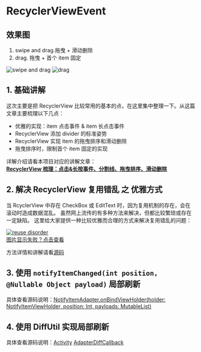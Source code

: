 # RecyclerViewEvent

## 效果图  

1. swipe and drag.拖曳 + 滑动删除
2. drag. 拖曳 + 首个 item 固定  

![swipe and drag](http://img.shedoor.net/github/recyclerviewevent/recy_swipanddrag.gif?imageView2/2/w/300) ![drag](http://img.shedoor.net/github/recyclerviewevent/recy_drag.gif?imageView2/2/w/300)  

## 1. 基础讲解

这次主要是把 RecyclerView 比较常用的基本的点，在这里集中整理一下。从这篇文章主要梳理以下几点：

* 优雅的实现：item 点击事件 & item 长点击事件
* RecyclerView 添加 divider 的标准姿势
* RecyclerView 实现 item 的拖曳排序和滑动删除
* 拖曳排序时，限制首个 item 固定的实现

详解介绍请看本项目对应的讲解文章：  
**[RecyclerView 梳理：点击&长按事件、分割线、拖曳排序、滑动删除](https://juejin.im/post/5a320ffcf265da43200342a3)**


## 2. 解决 RecyclerView 复用错乱 之 优雅方式

当 RcyclerView 中存在 CheckBox 或 EditText 时，因为复用机制的存在，会在滚动时造成数据混乱。
虽然网上流传的有多种方法来解决，但都比较繁琐或存在一定缺陷。
这里给大家提供一种比较优雅而合理的方式来解决复用错乱的问题：

[![reuse disorder](https://github.com/OCNYang/RecyclerViewEvent/blob/master/docs/recyclervieweventreuse_disorder.gif?raw=true)](http://img.shedoor.net/github/recyclervieweventreuse_disorder.gif)  
[图片显示失败？点击查看](http://img.shedoor.net/github/recyclervieweventreuse_disorder.gif)

方法详情和讲解请看[源码](https://github.com/OCNYang/RecyclerViewEvent/blob/master/app/src/main/java/com/ocnyang/recyclerviewevent/reuse_disorder/EleganceMethodActivity.kt)

## 3. 使用 `notifyItemChanged(int position, @Nullable Object payload)` 局部刷新

具体查看源码说明：[NotifyItemAdapter.onBindViewHolder(holder: NotifyItemViewHolder, position: Int, payloads: MutableList<Any>)](https://github.com/OCNYang/RecyclerViewEvent/blob/master/app/src/main/java/com/ocnyang/recyclerviewevent/notify_item/NotifyItemActivity.kt)

## 4. 使用 DiffUtil 实现局部刷新

具体查看源码说明：[Activity](https://github.com/OCNYang/RecyclerViewEvent/blob/master/app/src/main/java/com/ocnyang/recyclerviewevent/diff_util/DiffUtilActivity.kt)
[AdapterDiffCallback](https://github.com/OCNYang/RecyclerViewEvent/blob/master/app/src/main/java/com/ocnyang/recyclerviewevent/diff_util/AdapterDiffCallback.kt)